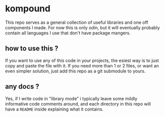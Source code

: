 # kompound

This repo serves as a general collection of useful libraries and one off components I made.
For now this is only odin, but it will eventually probably contain all languages I use that don't have package mangers.

## how to use this ?

If you want to use any of this code in your projects, the esiest way is to just copy and paste the file with it. 
If you need more than 1 or 2 files, or want an even simpler solution, just add this repo as a git submodule to yours. 

## any docs ?

Yes, if I write code in "library mode" i typically leave some mildly informative code comments around, and each directory in this repo
will have a `README` inside explaining what it contains.